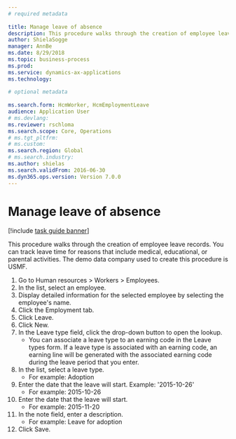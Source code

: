 ```yaml
--- 
# required metadata 
 
title: Manage leave of absence
description: This procedure walks through the creation of employee leave records. 
author: ShielaSogge
manager: AnnBe 
ms.date: 8/29/2018
ms.topic: business-process 
ms.prod:  
ms.service: dynamics-ax-applications 
ms.technology:  
 
# optional metadata 
 
ms.search.form: HcmWorker, HcmEmploymentLeave   
audience: Application User 
# ms.devlang:  
ms.reviewer: rschloma
ms.search.scope: Core, Operations 
# ms.tgt_pltfrm:  
# ms.custom:  
ms.search.region: Global
# ms.search.industry: 
ms.author: shielas
ms.search.validFrom: 2016-06-30 
ms.dyn365.ops.version: Version 7.0.0 
---
```

# Manage leave of absence

[!include [task guide banner](../../includes/task-guide-banner.md)]

This procedure walks through the creation of employee leave records. You can track leave time for reasons that include medical, educational, or parental activities. The demo data company used to create this procedure is USMF.

1. Go to Human resources > Workers > Employees.
2. In the list, select an employee.
3. Display detailed information for the selected employee by selecting the employee's name.
4. Click the Employment tab.
5. Click Leave.
6. Click New.
7. In the Leave type field, click the drop-down button to open the lookup.
    * You can associate a leave type to an earning code in the Leave types form. If a leave type is associated with an earning code, an earning line will be generated with the associated earning code during the leave period that you enter.  
8. In the list, select a leave type. 
    * For example: Adoption  
9. Enter the date that the leave will start. Example: '2015-10-26'
    * For example:  2015-10-26  
10. Enter the date that the leave will start. 
    * For example:  2015-11-20  
11. In the note field, enter a description.
    * For example: Leave for adoption  
12. Click Save.


